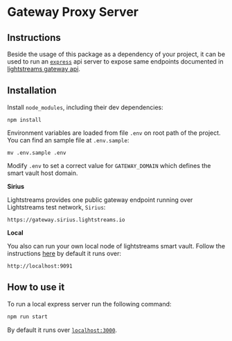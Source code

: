 # Gateway Proxy Server

## Instructions

Beside the usage of this package as a dependency of your project, it can be used
to run an [`express`](http://expressjs.com) api server to expose same endpoints
documented in [lightstreams gateway api](https://docs.lightstreams.network/api-docs).

## Installation

Install `node_modules`, including their dev dependencies:
```
npm install
```

Environment variables are loaded from file `.env` on root path of the project.
You can find an sample file at `.env.sample`:
```
mv .env.sample .env
```

Modify `.env` to set a correct value for `GATEWAY_DOMAIN` which defines the
smart vault host domain.

**Sirius**

Lightstreams provides one public gateway endpoint running over Lightstreams test network, `Sirius`:
```
https://gateway.sirius.lightstreams.io
```

**Local**

You also can run your own local node of lightstreams smart vault. Follow the instructions [here](https://docs.lightstreams.network/getting-started/quick-start/#running-lightstreams-node)
by default it runs over:
```
http://localhost:9091
```

## How to use it

To run a local express server run the following command:

```bash
npm run start
```

By default it runs over [`localhost:3000`](http://localhost:3000).